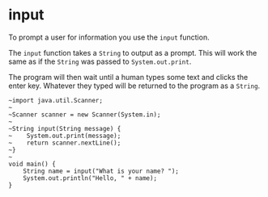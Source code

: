 # input

To prompt a user for information you use the `input` function.

The `input` function takes a `String` to output as a prompt. This will
work the same as if the `String` was passed to `System.out.print`.

The program will then wait until a human types some text and clicks the enter key.
Whatever they typed will be returned to the program as a `String`.

```java,no_run
~import java.util.Scanner;
~
~Scanner scanner = new Scanner(System.in);
~
~String input(String message) {
~    System.out.print(message);
~    return scanner.nextLine();
~}
~
void main() {
    String name = input("What is your name? ");
    System.out.println("Hello, " + name);
}
```